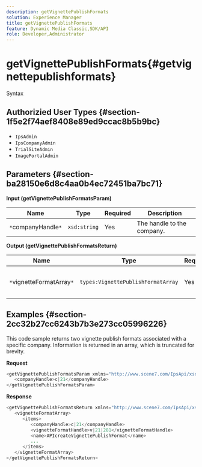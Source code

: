 ```yaml
---
description: getVignettePublishFormats
solution: Experience Manager
title: getVignettePublishFormats
feature: Dynamic Media Classic,SDK/API
role: Developer,Administrator
---
```


# getVignettePublishFormats{#getvignettepublishformats}

 Syntax 

## Authorizied User Types {#section-1f5e2f74aef8408e89ed9ccac8b5b9bc}

* `IpsAdmin` 
* `IpsCompanyAdmin` 
* `TrialSiteAdmin` 
* `ImagePortalAdmin`

## Parameters {#section-ba28150e6d8c4aa0b4ec72451ba7bc71}

**Input (getVignettePublishFormatsParam)** 

|  Name  | Type  | Required  | Description  |
|---|---|---|---|
|  `*`companyHandle`*`  | `xsd:string`  | Yes  | The handle to the company.  |

**Output (getVignettePublishFormatsReturn)** 

|  Name  | Type  | Required  | Description  |
|---|---|---|---|
|  `*`vignetteFormatArray`*`  | `types:VignettePublishFormatArray`  | Yes  | Array of vignette publish formats.  |

## Examples {#section-2cc32b27cc6243b7b3e273cc05996226}

This code sample returns two vignette publish formats associated with a specific company. Information is returned in an array, which is truncated for brevity.

**Request** 

```java
<getVignettePublishFormatsParam xmlns="http://www.scene7.com/IpsApi/xsd/2008-01-15">
   <companyHandle>c|21</companyHandle>
</getVignettePublishFormatsParam>
```

**Response** 

```java
<getVignettePublishFormatsReturn xmlns="http://www.scene7.com/IpsApi/xsd/2008-01-15">
   <vignetteFormatArray>
      <items>
         <companyHandle>c|21</companyHandle>
         <vignetteFormatHandle>v|21|281</vignetteFormatHandle>
         <name>APIcreateVignettePublishFormat</name>
         ...
      </items>
   </vignetteFormatArray>
</getVignettePublishFormatsReturn>
```

